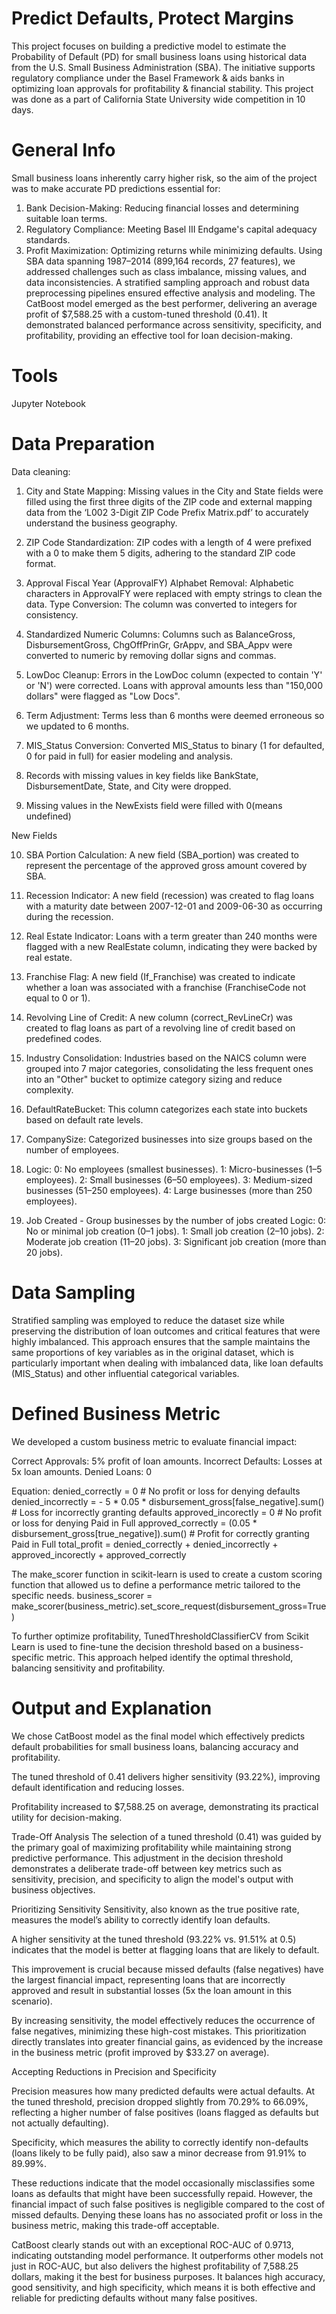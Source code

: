 # Predict Defaults, Protect Margins
This project focuses on building a predictive model to estimate the Probability of Default (PD) for small business loans using historical data from the U.S. Small Business Administration (SBA). The initiative supports regulatory compliance under the Basel Framework &amp; aids banks in optimizing loan approvals for profitability &amp; financial stability. This project was done as a part of California State University wide competition in 10 days.
# General Info
Small business loans inherently carry higher risk, so the aim of the project was to make accurate PD predictions essential for:

1. Bank Decision-Making: Reducing financial losses and determining suitable loan terms.
2. Regulatory Compliance: Meeting Basel III Endgame's capital adequacy standards.
3. Profit Maximization: Optimizing returns while minimizing defaults. Using SBA data spanning 1987–2014 (899,164 records, 27 features), we addressed challenges such as class imbalance, missing values, and data inconsistencies. A stratified sampling approach and robust data preprocessing pipelines ensured effective analysis and modeling. The CatBoost model emerged as the best performer, delivering an average profit of $7,588.25 with a custom-tuned threshold (0.41). It demonstrated balanced performance across sensitivity, specificity, and profitability, providing an effective tool for loan decision-making.

# Tools
Jupyter Notebook 

# Data Preparation
Data cleaning:

1. City and State Mapping: Missing values in the City and State fields were filled using the first three digits of the ZIP code and external mapping data from the ‘L002 3-Digit ZIP Code Prefix Matrix.pdf’ to accurately understand the business geography.

2. ZIP Code Standardization: ZIP codes with a length of 4 were prefixed with a 0 to make them 5 digits, adhering to the standard ZIP code format.

3. Approval Fiscal Year (ApprovalFY) Alphabet Removal: Alphabetic characters in ApprovalFY were replaced with empty strings to clean the data. Type Conversion: The column was converted to integers for consistency.

4. Standardized Numeric Columns: Columns such as BalanceGross, DisbursementGross, ChgOffPrinGr, GrAppv, and SBA_Appv were converted to numeric by removing dollar signs and commas.

5. LowDoc Cleanup: Errors in the LowDoc column (expected to contain 'Y' or 'N') were corrected. Loans with approval amounts less than "150,000 dollars" were flagged as "Low Docs".

6. Term Adjustment: Terms less than 6 months were deemed erroneous so we updated to 6 months.

7. MIS_Status Conversion: Converted MIS_Status to binary (1 for defaulted, 0 for paid in full) for easier modeling and analysis.

8. Records with missing values in key fields like BankState, DisbursementDate, State, and City were dropped.

9. Missing values in the NewExists field were filled with 0(means undefined)


New Fields

10. SBA Portion Calculation: A new field (SBA_portion) was created to represent the percentage of the approved gross amount covered by SBA.

11. Recession Indicator: A new field (recession) was created to flag loans with a maturity date between 2007-12-01 and 2009-06-30 as occurring during the recession.

12. Real Estate Indicator: Loans with a term greater than 240 months were flagged with a new RealEstate column, indicating they were backed by real estate.

13. Franchise Flag: A new field (If_Franchise) was created to indicate whether a loan was associated with a franchise (FranchiseCode not equal to 0 or 1).

14. Revolving Line of Credit: A new column (correct_RevLineCr) was created to flag loans as part of a revolving line of credit based on predefined codes.

15. Industry Consolidation: Industries based on the NAICS column were grouped into 7 major categories, consolidating the less frequent ones into an "Other" bucket to optimize category sizing and reduce complexity.

16. DefaultRateBucket: This column categorizes each state into buckets based on default rate levels.

17. CompanySize: Categorized businesses into size groups based on the number of employees.

18. Logic: 0: No employees (smallest businesses). 1: Micro-businesses (1–5 employees). 2: Small businesses (6–50 employees). 3: Medium-sized businesses (51–250 employees). 4: Large businesses (more than 250 employees).

19. Job Created - Group businesses by the number of jobs created
Logic: 0: No or minimal job creation (0–1 jobs). 1: Small job creation (2–10 jobs). 2: Moderate job creation (11–20 jobs). 3: Significant job creation (more than 20 jobs).

# Data Sampling
Stratified sampling was employed to reduce the dataset size while preserving the distribution of loan outcomes and critical features that were highly imbalanced. This approach ensures that the sample maintains the same proportions of key variables as in the original dataset, which is particularly important when dealing with imbalanced data, like loan defaults (MIS_Status) and other influential categorical variables.

# Defined Business Metric
We developed a custom business metric to evaluate financial impact:

Correct Approvals: 5% profit of loan amounts.
Incorrect Defaults: Losses at 5x loan amounts.
Denied Loans: 0

Equation:
denied_correctly = 0 # No profit or loss for denying defaults
denied_incorrectly = - 5 * 0.05 * disbursement_gross[false_negative].sum() # Loss for incorrectly granting defaults
approved_incorectly = 0 # No profit or loss for denying Paid in Full
approved_correctly = (0.05 * disbursement_gross[true_negative]).sum() # Profit for correctly granting Paid in Full
total_profit = denied_correctly + denied_incorrectly + approved_incorectly + approved_correctly

The make_scorer function in scikit-learn is used to create a custom scoring function that allowed us to define a performance metric tailored to the specific needs. business_scorer = make_scorer(business_metric).set_score_request(disbursement_gross=True)

To further optimize profitability, TunedThresholdClassifierCV from Scikit Learn is used to fine-tune the decision threshold based on a business-specific metric. This approach helped identify the optimal threshold, balancing sensitivity and profitability.

# Output and Explanation
We chose CatBoost model as the final model which effectively predicts default probabilities for small business loans, balancing accuracy and profitability.

The tuned threshold of 0.41 delivers higher sensitivity (93.22%), improving default identification and reducing losses.

Profitability increased to $7,588.25 on average, demonstrating its practical utility for decision-making.

Trade-Off Analysis The selection of a tuned threshold (0.41) was guided by the primary goal of maximizing profitability while maintaining strong predictive performance. This adjustment in the decision threshold demonstrates a deliberate trade-off between key metrics such as sensitivity, precision, and specificity to align the model's output with business objectives.

Prioritizing Sensitivity
Sensitivity, also known as the true positive rate, measures the model’s ability to correctly identify loan defaults.

A higher sensitivity at the tuned threshold (93.22% vs. 91.51% at 0.5) indicates that the model is better at flagging loans that are likely to default.

This improvement is crucial because missed defaults (false negatives) have the largest financial impact, representing loans that are incorrectly approved and result in substantial losses (5x the loan amount in this scenario).

By increasing sensitivity, the model effectively reduces the occurrence of false negatives, minimizing these high-cost mistakes. This prioritization directly translates into greater financial gains, as evidenced by the increase in the business metric (profit improved by $33.27 on average).

Accepting Reductions in Precision and Specificity

Precision measures how many predicted defaults were actual defaults. At the tuned threshold, precision dropped slightly from 70.29% to 66.09%, reflecting a higher number of false positives (loans flagged as defaults but not actually defaulting).

Specificity, which measures the ability to correctly identify non-defaults (loans likely to be fully paid), also saw a minor decrease from 91.91% to 89.99%.

These reductions indicate that the model occasionally misclassifies some loans as defaults that might have been successfully repaid. However, the financial impact of such false positives is negligible compared to the cost of missed defaults. Denying these loans has no associated profit or loss in the business metric, making this trade-off acceptable.

CatBoost clearly stands out with an exceptional ROC-AUC of 0.9713, indicating outstanding model performance.
It outperforms other models not just in ROC-AUC, but also delivers the highest profitability of 7,588.25 dollars, making it the best for business purposes.
It balances high accuracy, good sensitivity, and high specificity, which means it is both effective and reliable for predicting defaults without many false positives.
